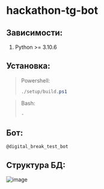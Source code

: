 # hackathon-tg-bot
## Зависимости:
1. Python >= 3.10.6
## Установка:
> Powershell:
>```powershell
>./setup/build.ps1
>```

>Bash:
>```bash
>-
>```
## Бот: 
```
@digital_break_test_bot
```
## Структура БД:
![image](https://github.com/hentaibaka/hackathon-tg-bot/assets/61946499/47dd430c-714c-4644-b15f-bc23414820ce)
